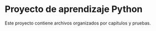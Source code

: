 # Proyecto de aprendizaje Python

Este proyecto contiene archivos organizados por capítulos y pruebas.